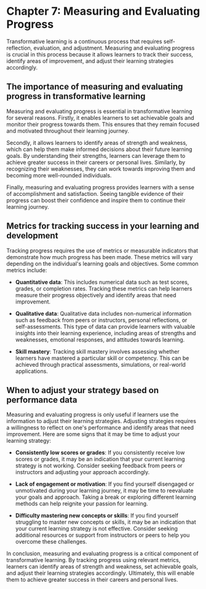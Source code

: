 Chapter 7: Measuring and Evaluating Progress
============================================

Transformative learning is a continuous process that requires self-reflection, evaluation, and adjustment. Measuring and evaluating progress is crucial in this process because it allows learners to track their success, identify areas of improvement, and adjust their learning strategies accordingly.

The importance of measuring and evaluating progress in transformative learning
------------------------------------------------------------------------------

Measuring and evaluating progress is essential in transformative learning for several reasons. Firstly, it enables learners to set achievable goals and monitor their progress towards them. This ensures that they remain focused and motivated throughout their learning journey.

Secondly, it allows learners to identify areas of strength and weakness, which can help them make informed decisions about their future learning goals. By understanding their strengths, learners can leverage them to achieve greater success in their careers or personal lives. Similarly, by recognizing their weaknesses, they can work towards improving them and becoming more well-rounded individuals.

Finally, measuring and evaluating progress provides learners with a sense of accomplishment and satisfaction. Seeing tangible evidence of their progress can boost their confidence and inspire them to continue their learning journey.

Metrics for tracking success in your learning and development
-------------------------------------------------------------

Tracking progress requires the use of metrics or measurable indicators that demonstrate how much progress has been made. These metrics will vary depending on the individual's learning goals and objectives. Some common metrics include:

* **Quantitative data**: This includes numerical data such as test scores, grades, or completion rates. Tracking these metrics can help learners measure their progress objectively and identify areas that need improvement.

* **Qualitative data**: Qualitative data includes non-numerical information such as feedback from peers or instructors, personal reflections, or self-assessments. This type of data can provide learners with valuable insights into their learning experience, including areas of strengths and weaknesses, emotional responses, and attitudes towards learning.

* **Skill mastery**: Tracking skill mastery involves assessing whether learners have mastered a particular skill or competency. This can be achieved through practical assessments, simulations, or real-world applications.

When to adjust your strategy based on performance data
------------------------------------------------------

Measuring and evaluating progress is only useful if learners use the information to adjust their learning strategies. Adjusting strategies requires a willingness to reflect on one's performance and identify areas that need improvement. Here are some signs that it may be time to adjust your learning strategy:

* **Consistently low scores or grades**: If you consistently receive low scores or grades, it may be an indication that your current learning strategy is not working. Consider seeking feedback from peers or instructors and adjusting your approach accordingly.

* **Lack of engagement or motivation**: If you find yourself disengaged or unmotivated during your learning journey, it may be time to reevaluate your goals and approach. Taking a break or exploring different learning methods can help reignite your passion for learning.

* **Difficulty mastering new concepts or skills**: If you find yourself struggling to master new concepts or skills, it may be an indication that your current learning strategy is not effective. Consider seeking additional resources or support from instructors or peers to help you overcome these challenges.

In conclusion, measuring and evaluating progress is a critical component of transformative learning. By tracking progress using relevant metrics, learners can identify areas of strength and weakness, set achievable goals, and adjust their learning strategies accordingly. Ultimately, this will enable them to achieve greater success in their careers and personal lives.
